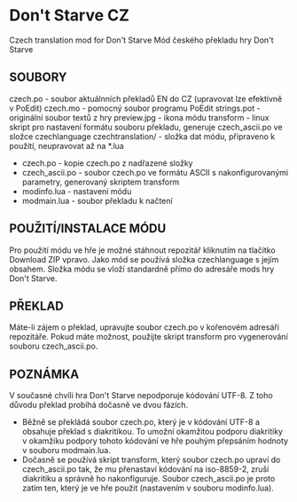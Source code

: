 Don't Starve CZ
===============

Czech translation mod for Don't Starve
Mód českého překladu hry Don't Starve

SOUBORY
-------

czech.po	  - soubor aktuálnních překladů EN do CZ (upravovat lze efektivně v PoEdit)
czech.mo	  - pomocný soubor programu PoEdit
strings.pot	  - originální soubor textů z hry
preview.jpg	  - ikona módu
transform	  - linux skript pro nastavení formátu souboru překladu, generuje czech_ascii.po ve složce czechlanguage
czechtranslation/ - složka dat módu, připraveno k použití, neupravovat až na *.lua
 - czech.po		- kopie czech.po z nadřazené složky
 - czech_ascii.po	- soubor czech.po ve formátu ASCII s nakonfigurovanými parametry, generovaný skriptem transform
 - modinfo.lua		- nastavení módu
 - modmain.lua		- soubor překladu k načtení

POUŽITÍ/INSTALACE MÓDU
----------------------

Pro použití módu ve hře je možné stáhnout repozitář kliknutím na tlačítko Download ZIP vpravo.
Jako mód se používá složka czechlanguage s jejím obsahem.
Složka módu se vloží standardně přímo do adresáře mods hry Don't Starve.

PŘEKLAD
-------

Máte-li zájem o překlad, upravujte soubor czech.po v kořenovém adresáři repozitáře.
Pokud máte možnost, použijte skript transform pro vygenerování souboru czech_ascii.po.

POZNÁMKA
--------

V současné chvíli hra Don't Starve nepodporuje kódování UTF-8. Z toho důvodu překlad probíhá dočasně ve dvou fázích.
 - Běžně se překládá soubor czech.po, který je v kódování UTF-8 a obsahuje překlad s diakritikou. To umožní okamžitou podporu diakritiky v okamžiku podpory tohoto kódování ve hře pouhým přepsáním hodnoty v souboru modmain.lua.
 - Dočasně se používá skript transform, který soubor czech.po upraví do czech_ascii.po tak, že mu přenastaví kódování na iso-8859-2, zruší diakritiku a správně ho nakonfiguruje.
Soubor czech_ascii.po je proto zatím ten, který je ve hře použit (nastavením v souboru modinfo.lua).

